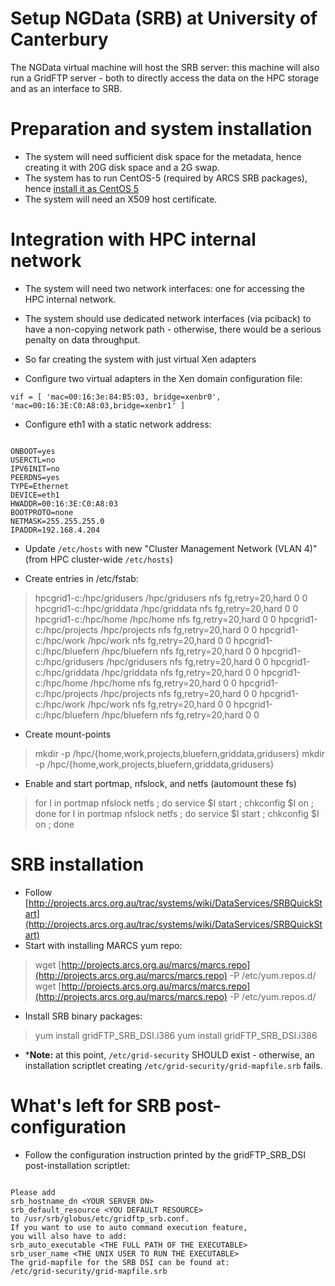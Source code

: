 # Setup NGData (SRB) at University of Canterbury

The NGData virtual machine will host the SRB server: this machine will also run a GridFTP server - both to directly access the data on the HPC storage and as an interface to SRB.

# Preparation and system installation

- The system will need sufficient disk space for the metadata, hence creating it with 20G disk space and a 2G swap.
- The system has to run CentOS-5 (required by ARCS SRB packages), hence [install it as CentOS 5](/wiki/spaces/BeSTGRID/pages/3816950789)
- The system will need an X509 host certificate.

# Integration with HPC internal network

- The system will need two network interfaces: one for accessing the HPC internal network.
- The system should use dedicated network interfaces (via pciback) to have a non-copying network path - otherwise, there would be a serious penalty on data throughput.

- So far creating the system with just virtual Xen adapters
	
- Configure two virtual adapters in the Xen domain configuration file: 

``` 
vif = [ 'mac=00:16:3e:84:B5:03, bridge=xenbr0', 'mac=00:16:3E:C0:A8:03,bridge=xenbr1' ]
```
- Configure eth1 with a static network address:

``` 

ONBOOT=yes
USERCTL=no
IPV6INIT=no
PEERDNS=yes
TYPE=Ethernet
DEVICE=eth1
HWADDR=00:16:3E:C0:A8:03
BOOTPROTO=none
NETMASK=255.255.255.0
IPADDR=192.168.4.204

```

- Update `/etc/hosts` with new "Cluster Management Network (VLAN 4)" (from HPC cluster-wide `/etc/hosts`)

- Create entries in /etc/fstab:


>  hpcgrid1-c:/hpc/gridusers      /hpc/gridusers   nfs     fg,retry=20,hard    0 0
>  hpcgrid1-c:/hpc/griddata      /hpc/griddata   nfs     fg,retry=20,hard    0 0
>  hpcgrid1-c:/hpc/home      /hpc/home   nfs     fg,retry=20,hard    0 0
>  hpcgrid1-c:/hpc/projects      /hpc/projects   nfs     fg,retry=20,hard    0 0
>  hpcgrid1-c:/hpc/work      /hpc/work   nfs     fg,retry=20,hard    0 0
>  hpcgrid1-c:/hpc/bluefern      /hpc/bluefern   nfs     fg,retry=20,hard    0 0
>  hpcgrid1-c:/hpc/gridusers      /hpc/gridusers   nfs     fg,retry=20,hard    0 0
>  hpcgrid1-c:/hpc/griddata      /hpc/griddata   nfs     fg,retry=20,hard    0 0
>  hpcgrid1-c:/hpc/home      /hpc/home   nfs     fg,retry=20,hard    0 0
>  hpcgrid1-c:/hpc/projects      /hpc/projects   nfs     fg,retry=20,hard    0 0
>  hpcgrid1-c:/hpc/work      /hpc/work   nfs     fg,retry=20,hard    0 0
>  hpcgrid1-c:/hpc/bluefern      /hpc/bluefern   nfs     fg,retry=20,hard    0 0

- Create mount-points


>  mkdir -p /hpc/{home,work,projects,bluefern,griddata,gridusers}
>  mkdir -p /hpc/{home,work,projects,bluefern,griddata,gridusers}

- Enable and start portmap, nfslock, and netfs (automount these fs)


>  for I in portmap nfslock netfs ; do service $I start ; chkconfig $I on ; done
>  for I in portmap nfslock netfs ; do service $I start ; chkconfig $I on ; done

# SRB installation

- Follow [http://projects.arcs.org.au/trac/systems/wiki/DataServices/SRBQuickStart](http://projects.arcs.org.au/trac/systems/wiki/DataServices/SRBQuickStart)
- Start with installing MARCS yum repo:


>  wget [http://projects.arcs.org.au/marcs/marcs.repo](http://projects.arcs.org.au/marcs/marcs.repo) -P /etc/yum.repos.d/
>  wget [http://projects.arcs.org.au/marcs/marcs.repo](http://projects.arcs.org.au/marcs/marcs.repo) -P /etc/yum.repos.d/

- Install SRB binary packages:


>  yum install gridFTP_SRB_DSI.i386
>  yum install gridFTP_SRB_DSI.i386

- ***Note:** at this point, `/etc/grid-security` SHOULD exist - otherwise, an installation scriptlet creating `/etc/grid-security/grid-mapfile.srb` fails.

# What's left for SRB post-configuration


- Follow the configuration instruction printed by the gridFTP_SRB_DSI post-installation scriptlet:

``` 

Please add
srb_hostname_dn <YOUR SERVER DN>
srb_default_resource <YOU DEFAULT RESOURCE>
to /usr/srb/globus/etc/gridftp_srb.conf.
If you want to use to auto command execution feature,
you will also have to add:
srb_auto_executable <THE FULL PATH OF THE EXECUTABLE>
srb_user_name <THE UNIX USER TO RUN THE EXECUTABLE>
The grid-mapfile for the SRB DSI can be found at:
/etc/grid-security/grid-mapfile.srb

```
